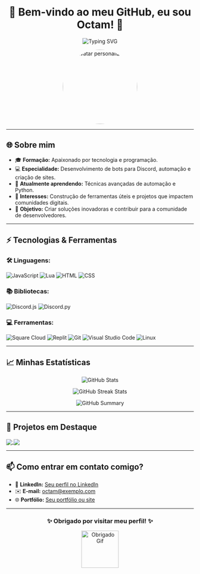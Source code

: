 <h1 align="center">🌟 Bem-vindo ao meu GitHub, eu sou Octam! 🌟</h1>

<p align="center">
  <img src="https://readme-typing-svg.demolab.com?font=Fira+Code&size=30&pause=1000&color=36BCF7&width=600&lines=Desenvolvedor+Apaixonado;Especialista+em+Bots+Discord;Amante+de+Tecnologia+e+Aprendizado" alt="Typing SVG" />
</p>

<p align="center">
  <img src="./sua_imagem_aqui.jpg" width="200px" style="border-radius:50%" alt="Avatar personalizado">
</p>

---

## 🌐 Sobre mim  
- 🎓 **Formação:** Apaixonado por tecnologia e programação.  
- 💻 **Especialidade:** Desenvolvimento de bots para Discord, automação e criação de sites.  
- 🌱 **Atualmente aprendendo:** Técnicas avançadas de automação e Python.  
- 🚀 **Interesses:** Construção de ferramentas úteis e projetos que impactem comunidades digitais.  
- 🎯 **Objetivo:** Criar soluções inovadoras e contribuir para a comunidade de desenvolvedores.  

---

## ⚡ Tecnologias & Ferramentas  
### 🛠️ Linguagens:  
![JavaScript](https://img.shields.io/badge/JavaScript-F7DF1E?style=for-the-badge&logo=javascript&logoColor=black)
![Lua](https://img.shields.io/badge/Lua-2C2D72?style=for-the-badge&logo=lua&logoColor=white)
![HTML](https://img.shields.io/badge/HTML-E34F26?style=for-the-badge&logo=html5&logoColor=white)
![CSS](https://img.shields.io/badge/CSS-1572B6?style=for-the-badge&logo=css3&logoColor=white)

### 📚 Bibliotecas:  
![Discord.js](https://img.shields.io/badge/Discord.js-5865F2?style=for-the-badge&logo=discord&logoColor=white)
![Discord.py](https://img.shields.io/badge/Discord.py-3776AB?style=for-the-badge&logo=python&logoColor=white)

### 💻 Ferramentas:  
![Square Cloud](https://img.shields.io/badge/Square_Cloud-5C6BC0?style=for-the-badge&logo=google-cloud&logoColor=white)
![Replit](https://img.shields.io/badge/Replit-667881?style=for-the-badge&logo=replit&logoColor=white)
![Git](https://img.shields.io/badge/Git-F05032?style=for-the-badge&logo=git&logoColor=white)
![Visual Studio Code](https://img.shields.io/badge/VS_Code-0078D4?style=for-the-badge&logo=visualstudiocode&logoColor=white)
![Linux](https://img.shields.io/badge/Linux-FCC624?style=for-the-badge&logo=linux&logoColor=black)

---

## 📈 Minhas Estatísticas  
<p align="center">
  <img src="https://github-readme-stats.vercel.app/api?username=Octam00&show_icons=true&theme=radical" alt="GitHub Stats" />
</p>
<p align="center">
  <img src="https://github-readme-streak-stats.herokuapp.com/?user=Octam00&theme=radical" alt="GitHub Streak Stats" />
</p>
<p align="center">
  <img src="https://github-profile-summary-cards.vercel.app/api/cards/profile-details?username=Octam00&theme=radical" alt="GitHub Summary" />
</p>

---

## 🎨 Projetos em Destaque  
<a href="https://github.com/Octam00/">
  <img align="center" src="https://github-readme-stats.vercel.app/api/pin/?username=Octam00&repo=NOME_DO_REPOSITORIO&theme=radical" />
</a>  
<a href="https://github.com/Octam00/">
  <img align="center" src="https://github-readme-stats.vercel.app/api/pin/?username=Octam00&repo=NOME_DO_REPOSITORIO2&theme=radical" />
</a>  

---

## 📫 Como entrar em contato comigo?  
- 💼 **LinkedIn:** [Seu perfil no LinkedIn](https://www.linkedin.com/in/seuperfil/)  
- ✉️ **E-mail:** [octam@exemplo.com](mailto:octam@exemplo.com)  
- 🌐 **Portfólio:** [Seu portfólio ou site](https://seu-portfolio.com)  

---

<h3 align="center">✨ Obrigado por visitar meu perfil! ✨</h3>  
<p align="center">
  <img src="https://media.giphy.com/media/jpVnC65DmYeyRL4LHS/giphy.gif" width="100px" alt="Obrigado Gif">
</p>
